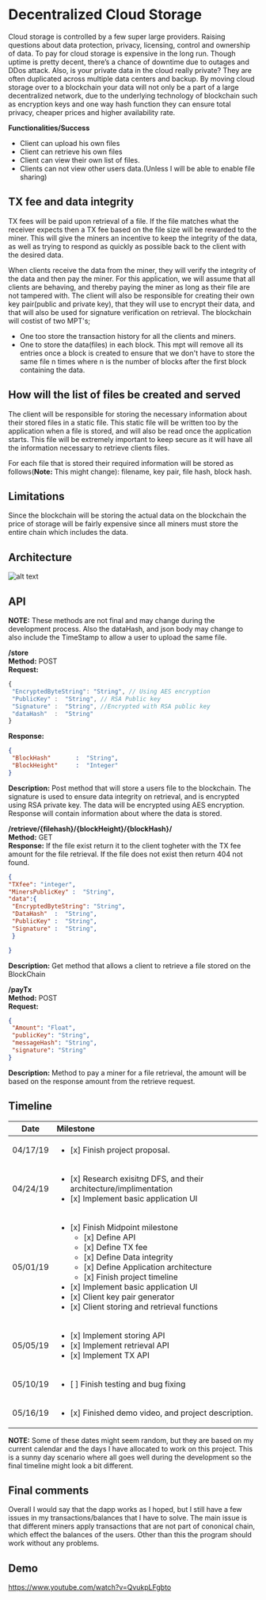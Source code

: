 # Decentralized Cloud Storage

Cloud storage is controlled by a few super large providers. Raising questions about data
protection, privacy, licensing, control and ownership of data. To pay for cloud storage is
expensive in the long run. Though uptime is pretty decent, there’s a chance of downtime due to
outages and DDos attack. Also, is your private data in the cloud really private? They are often
duplicated across multiple data centers and backup.
By moving cloud storage over to a blockchain your data will not only be a part of a large
decentralized network, due to the underlying technology of blockchain such as encryption keys
and one way hash function they can ensure total privacy, cheaper prices and higher availability
rate.

**Functionalities/Success**

  * Client can upload his own files
  * Client can retrieve his own files
  * Client can view their own list of files.
  * Clients can not view other users data.(Unless I will be able to enable file
sharing)


## TX fee and data integrity 

TX fees will be paid upon retrieval of a file. If the file matches what the receiver expects then a TX fee based on the file size will be rewarded to the miner. This will give the miners an incentive to keep the integrity of the data, as well as trying to respond as quickly as possible back to the client with the desired data. 

When clients receive the data from the miner, they will verify the integrity of the data and then pay the miner. For this application, we will assume that all clients are behaving, and thereby paying the miner as long as their file are not tampered with. The client will also be responsible for creating their own key pair(public and private key), that they will use to encrypt their data, and that will also be used for signature verification on retrieval. 
The blockchain will costist of two MPT's; 
 * One too store the transaction history for all the clients and miners. 
 * One to store the data(files) in each block. This mpt will remove all its entries once a block is created to ensure that we don't have to store the same file n times where n is the number of blocks after the first block containing the data. 


## How will the list of files be created and served
The client will be responsible for storing the necessary information about their stored files in a static file. This static file will be written too by the application when a file is stored, and will also be read once the application starts. This file will be extremely important to keep secure as it will have all the information necessary to retrieve clients files. 

For each file that is stored their required information will be stored as follows(**Note:** This might change): filename, key pair, file hash, block hash.

## Limitations 

Since the blockchain will be storing the actual data on the blockchain the price of storage will be fairly expensive since all miners must store the entire chain which includes the data. 

## Architecture
![alt text](https://github.com/usfcs686/cs686-blockchain-p3-gudbrandsc/blob/master/img/IMG_9183.jpg "Architecture")

## API 
**NOTE:** These methods are not final and may change during the development process.  Also the dataHash, and json body may change to also include the TimeStamp to allow a user to upload the same file.  

  **/store**  
  **Method:** POST  
  **Request:** 
  ```JavaScript
  {
   "EncryptedByteString": "String", // Using AES encryption
   "PublicKey" :  "String", // RSA Public key
   "Signature" :  "String", //Encrypted with RSA public key 
   "dataHash"  :  "String"
  }
```
  **Response:** 
  ```json
  {
   "BlockHash"       :  "String",
   "BlockHeight"     :  "Integer"
  }
```

  **Description:** Post method that will store a users file to the blockchain. The signature is used to ensure data integrity on retrieval, and is encrypted using RSA private key. The data will be encrypted using AES encryption. Response will contain information about where the data is stored.
 
**/retrieve/{filehash}/{blockHeight}/{blockHash}/**  
**Method:** GET  
**Response:** If the file exist return it to the client togheter with the TX fee amount for the file retrieval. If the file does not exist then return 404 not found.
  ```json
{
"TXfee": "integer",
"MinersPublicKey" :  "String",
"data":{
   "EncryptedByteString": "String",
   "DataHash"  :  "String",
   "PublicKey" :  "String",
   "Signature" :  "String",
   }

}
```
**Description:** Get method that allows a client to retrieve a file stored on the BlockChain  

**/payTx**  
**Method:** POST  
  **Request:** 
  ```json
  {
   "Amount": "Float",
   "publicKey": "String",
   "messageHash": "String",
   "signature": "String"
  }
```
**Description:** Method to pay a miner for a file retrieval, the amount will be based on the response amount from the retrieve request.



## Timeline

| Date        | Milestone      
| ------------- |:-------------|
| 04/17/19      | <ul><li> [x] Finish project proposal.</li></ul>  |
| 04/24/19      | <ul><li> [x] Research exisitng DFS, and their architecture/implimentation </li><li> [x] Implement basic application UI </li></ul>      | 
| 05/01/19      | <ul><li> [x] Finish Midpoint milestone   <ul><li>[x] Define API</li><li>[x] Define TX fee</li><li>[x] Define Data integrity</li><li>[x] Define Application architecture</li><li>[x] Finish project timeline </li></ul></li><li> [x] Implement basic application UI </li><li> [x] Client key pair generator </li><li> [x] Client storing and retrieval functions </li></ul>      |
| 05/05/19      | <ul><li> [x] Implement storing API </li><li> [x] Implement retrieval API </li><li> [x] Implement TX API </li> </ul> |
| 05/10/19      | <ul><li> [ ] Finish testing and bug fixing </li></ul>      |
| 05/16/19      | <ul><li> [x] Finished demo video, and project description.  </li></ul>      |

**NOTE:** Some of these dates might seem random, but they are based on my current calendar and the days I have allocated to work on this project. This is a sunny day scenario where all goes well during the development so the final timeline might look a bit different.

## Final comments
Overall I would say that the dapp works as I hoped, but I still have a few issues in my transactions/balances that I have to solve. The main issue is that different miners apply transactions that are not part of cononical chain, which effect the balances of the users. Other than this the program should work without any problems. 

## Demo 
https://www.youtube.com/watch?v=QvukpLFgbto
